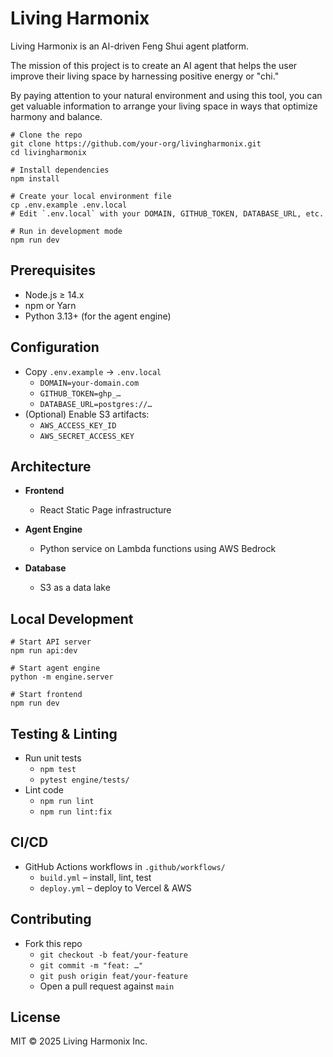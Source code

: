 # Living Harmonix

Living Harmonix is an AI-driven Feng Shui agent platform.

The mission of this project is to create an AI agent that
helps the user improve their living space by harnessing
positive energy or "chi."

By paying attention to your natural environment and using
this tool, you can get valuable information to arrange your
living space in ways that optimize harmony and balance.

    # Clone the repo
    git clone https://github.com/your-org/livingharmonix.git
    cd livingharmonix

    # Install dependencies
    npm install

    # Create your local environment file
    cp .env.example .env.local
    # Edit `.env.local` with your DOMAIN, GITHUB_TOKEN, DATABASE_URL, etc.

    # Run in development mode
    npm run dev

## Prerequisites

- Node.js ≥ 14.x  
- npm or Yarn  
- Python 3.13+ (for the agent engine)  

## Configuration

- Copy `.env.example` → `.env.local`  
    - `DOMAIN=your-domain.com`  
    - `GITHUB_TOKEN=ghp_…`  
    - `DATABASE_URL=postgres://…`  
- (Optional) Enable S3 artifacts:  
    - `AWS_ACCESS_KEY_ID`  
    - `AWS_SECRET_ACCESS_KEY`  

## Architecture

- **Frontend**  
    - React Static Page infrastructure  

- **Agent Engine**  
    - Python service on Lambda functions using AWS Bedrock
  
- **Database**  
    - S3 as a data lake

## Local Development

    # Start API server
    npm run api:dev

    # Start agent engine
    python -m engine.server

    # Start frontend
    npm run dev

## Testing & Linting

- Run unit tests  
    - `npm test`  
    - `pytest engine/tests/`  
- Lint code  
    - `npm run lint`  
    - `npm run lint:fix`  

## CI/CD

- GitHub Actions workflows in `.github/workflows/`  
    - `build.yml` – install, lint, test  
    - `deploy.yml` – deploy to Vercel & AWS  

## Contributing

- Fork this repo  
    - `git checkout -b feat/your-feature`  
    - `git commit -m "feat: …"`  
    - `git push origin feat/your-feature`  
    - Open a pull request against `main`  

## License

MIT © 2025 Living Harmonix Inc.
